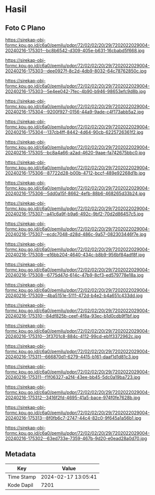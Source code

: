 # Hasil

## Foto C Plano

https://sirekap-obj-formc.kpu.go.id/c6a0/pemilu/pdpr/72/02/02/20/29/7202022029004-20240216-175301--bc8b6542-d309-405e-b631-16cbabd5f668.jpg

https://sirekap-obj-formc.kpu.go.id/c6a0/pemilu/pdpr/72/02/02/20/29/7202022029004-20240216-175303--dee0927f-8c2d-4db9-8032-64c78762850c.jpg

https://sirekap-obj-formc.kpu.go.id/c6a0/pemilu/pdpr/72/02/02/20/29/7202022029004-20240216-175303--5e4ee042-7fec-4b90-b946-98653efc9d8b.jpg

https://sirekap-obj-formc.kpu.go.id/c6a0/pemilu/pdpr/72/02/02/20/29/7202022029004-20240216-175304--9200f927-0156-44a9-9ade-c4f173abb5a2.jpg

https://sirekap-obj-formc.kpu.go.id/c6a0/pemilu/pdpr/72/02/02/20/29/7202022029004-20240216-175304--137cb4ff-8442-4d64-90cb-6225726361f2.jpg

https://sirekap-obj-formc.kpu.go.id/c6a0/pemilu/pdpr/72/02/02/20/29/7202022029004-20240216-175305--bc8a4a66-a2ad-4620-9aae-fa742675bbc0.jpg

https://sirekap-obj-formc.kpu.go.id/c6a0/pemilu/pdpr/72/02/02/20/29/7202022029004-20240216-175306--87722d28-b00b-4712-bccf-489e92268d1b.jpg

https://sirekap-obj-formc.kpu.go.id/c6a0/pemilu/pdpr/72/02/02/20/29/7202022029004-20240216-175306--5dd0a15f-8662-4efb-88b6-468265d33b24.jpg

https://sirekap-obj-formc.kpu.go.id/c6a0/pemilu/pdpr/72/02/02/20/29/7202022029004-20240216-175307--a41c6a9f-b9a6-492c-9bf2-70d2d86457c5.jpg

https://sirekap-obj-formc.kpu.go.id/c6a0/pemilu/pdpr/72/02/02/20/29/7202022029004-20240216-175307--ecdc7048-d28d-486c-9a57-082303446f7e.jpg

https://sirekap-obj-formc.kpu.go.id/c6a0/pemilu/pdpr/72/02/02/20/29/7202022029004-20240216-175308--e16bb204-4640-434c-b8b9-956bf84adf8f.jpg

https://sirekap-obj-formc.kpu.go.id/c6a0/pemilu/pdpr/72/02/02/20/29/7202022029004-20240216-175308--6775d47d-614c-47b9-8cf3-ed579778e18a.jpg

https://sirekap-obj-formc.kpu.go.id/c6a0/pemilu/pdpr/72/02/02/20/29/7202022029004-20240216-175309--4ba5151e-5111-472d-b4e2-b4a651c433dd.jpg

https://sirekap-obj-formc.kpu.go.id/c6a0/pemilu/pdpr/72/02/02/20/29/7202022029004-20240216-175310--84df825b-ceef-4f8a-93ec-b1d0cdb9f1bf.jpg

https://sirekap-obj-formc.kpu.go.id/c6a0/pemilu/pdpr/72/02/02/20/29/7202022029004-20240216-175310--3f3701c8-884c-4112-99cd-eb1f3372962c.jpg

https://sirekap-obj-formc.kpu.go.id/c6a0/pemilu/pdpr/72/02/02/20/29/7202022029004-20240216-175311--666870d1-6279-4415-b161-daaf1d1d81c3.jpg

https://sirekap-obj-formc.kpu.go.id/c6a0/pemilu/pdpr/72/02/02/20/29/7202022029004-20240216-175311--f1f06327-a2f4-43ee-bb45-5dc0a19ba723.jpg

https://sirekap-obj-formc.kpu.go.id/c6a0/pemilu/pdpr/72/02/02/20/29/7202022029004-20240216-175312--3416f2fd-4695-41a5-bace-974f0fe7628b.jpg

https://sirekap-obj-formc.kpu.go.id/c6a0/pemilu/pdpr/72/02/02/20/29/7202022029004-20240216-175313--8f0fb6c7-2747-44c4-82c0-9f645a1a56b1.jpg

https://sirekap-obj-formc.kpu.go.id/c6a0/pemilu/pdpr/72/02/02/20/29/7202022029004-20240216-175302--63ed733e-7359-467b-9d20-e0ead28a0d70.jpg


## Metadata

| Key        | Value               |
| ---------- | ------------------- |
| Time Stamp | 2024-02-17 13:05:41 |
| Kode Dapil | 7201                |



